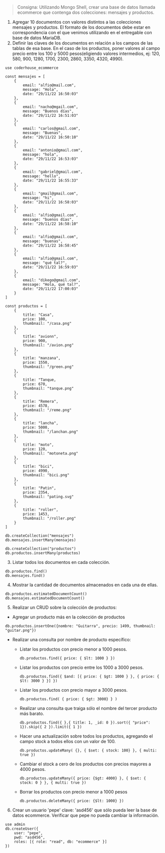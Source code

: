 > Consigna: Utilizando Mongo Shell, crear una base de datos llamada ecommerce que contenga dos colecciones: mensajes y productos.

1. Agregar 10 documentos con valores distintos a las colecciones mensajes y productos. El formato de los documentos debe estar en correspondencia con el que venimos utilizando en el entregable con base de datos MariaDB.
2. Definir las claves de los documentos en relación a los campos de las tablas de esa base. En el caso de los productos, poner valores al campo precio entre los 100 y 5000 pesos(eligiendo valores intermedios, ej: 120, 580, 900, 1280, 1700, 2300, 2860, 3350, 4320, 4990).

```
use coderhouse_ecommerce

const mensajes = [
    {
        email: "alfio@mail.com",
        message: "Hola",
        date: "29/11/22 16:50:03"
    },
    {
        email: "nacho@mgail.com",
        message: "Buenos días",
        date: "29/11/22 16:51:03"
    },
    {
        email: "carlos@gmail.com",
        message: "Buenas",
        date: "29/11/22 16:50:10"
    },
    {
        email: "antonio@gmail.com",
        message: "hola",
        date: "29/11/22 16:53:03"
    },
    {
        email: "gabriel@gmail.com",
        message: "hello",
        date: "29/11/22 16:55:33"
    },
    {
        email: "gmail@gmail.com",
        message: "hi",
        date: "29/11/22 16:58:03"
    },
    {
        email: "alfio@gmail.com",
        message: "buenos días",
        date: "29/11/22 16:58:10"
    },
    {
        email: "alfio@gmail.com",
        message: "buenas",
        date: "29/11/22 16:58:45"
    },
    {
        email: "alfio@gmail.com",
        message: "qué tal?",
        date: "29/11/22 16:59:03"
    },
    {
        email: "dikego@gmail.com",
        message: "Hola, qué tal?",
        date: "29/11/22 17:00:03"
    }
]

const productos = [
    {
        title: "Casa",
        price: 100,
        thumbnail: "/casa.png"
    },
    {
        title: "avionn",
        price: 900,
        thumbnail: "/avion.png"
    },
    {
        title: "manzana",
        price: 1550,
        thumbnail: "/green.png"
    },
    {
        title: "Tanque,
        price: 670,
        thumbnail: "tanque.png"
    },
    {
        title: "Remera",
        price: 4578,
        thumbnail: "/reme.png"
    },
    {
        title: "lancha",
        price: 5000,
        thumbnail: "/lanchan.png"
    },
    {
        title: "moto",
        price: 120,
        thumbnail: "motoneta.png"
    },
    {
        title: "bici",
        price: 4990,
        thumbnail: "bici.png"
    },
    {
        title: "Patin",
        price: 2354,
        thumbnail: "pating.svg"
    },
    {
        title: "roller",
        price: 1453,
        thumbnail: "/roller.png"
    }
]

db.createCollection("mensajes")
db.mensajes.insertMany(mensajes)

db.createCollection("productos")
db.productos.insertMany(productos)
```

3. Listar todos los documentos en cada colección.

```
db.productos.find()
db.mensajes.find()
```

4. Mostrar la cantidad de documentos almacenados en cada una de ellas.

```
db.productos.estimatedDocumentCount()
db.mensajes.estimatedDocumentCount()
```

5. Realizar un CRUD sobre la colección de productos:

- Agregar un producto más en la colección de productos

```
db.productos.insertOne({nombre: "Guitarra", precio: 1499, thumbnail: "guitar.png"})
```

- Realizar una consulta por nombre de producto específico:

  - Listar los productos con precio menor a 1000 pesos.

    ```
    db.productos.find({ price: { $lt: 1000 } })
    ```

  - Listar los productos con precio entre los 1000 a 3000 pesos.

    ```
    db.productos.find({ $and: [{ price: { $gt: 1000 } }, { price: { $lt: 3000 } }] })

    ```

  - Listar los productos con precio mayor a 3000 pesos.
    ```
    db.productos.find( { price: { $gt: 3000} } )
    ```
  - Realizar una consulta que traiga sólo el nombre del tercer producto más barato.
    ```
    db.productos.find({ },{ title: 1, _id: 0 }).sort({ "price": 1}).skip({ 2 }).limit({ 1 })
    ```
  - Hacer una actualización sobre todos los productos, agregando el campo stock a todos ellos con un valor de 100.
    ```
    db.productos.updateMany( {}, { $set: { stock: 100} }, { multi: true })
    ```
  - Cambiar el stock a cero de los productos con precios mayores a 4000 pesos.
    ```
    db.productos.updateMany({ price: {$gt: 4000} }, { $set: { stock: 0 } }, { multi: true })
    ```
  - Borrar los productos con precio menor a 1000 pesos
    ```
    db.productos.deleteMany({ price: {$lt: 1000} })
    ```

6. Crear un usuario 'pepe' clave: 'asd456' que sólo pueda leer la base de datos ecommerce. Verificar que pepe no pueda cambiar la información.

```
use admin
db.createUser({
    user: "pepe",
    pwd: "asd456",
    roles: [{ role: "read", db: "ecommerce" }]
})
```
